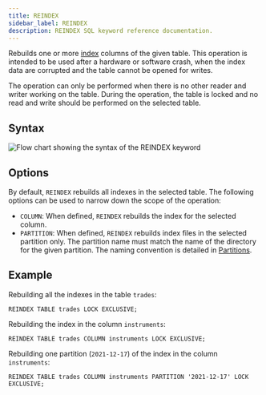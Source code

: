 ```yaml
---
title: REINDEX
sidebar_label: REINDEX
description: REINDEX SQL keyword reference documentation.
---
```


Rebuilds one or more [index](/docs/concept/indexes/) columns of the given table.
This operation is intended to be used after a hardware or software crash, when
the index data are corrupted and the table cannot be opened for writes.

The operation can only be performed when there is no other reader and writer
working on the table. During the operation, the table is locked and no read and
write should be performed on the selected table.

## Syntax

![Flow chart showing the syntax of the REINDEX keyword](/images/docs/diagrams/reindex.svg)

## Options

By default, `REINDEX` rebuilds all indexes in the selected table. The following
options can be used to narrow down the scope of the operation:

- `COLUMN`: When defined, `REINDEX` rebuilds the index for the selected column.
- `PARTITION`: When defined, `REINDEX` rebuilds index files in the selected
  partition only. The partition name must match the name of the directory for
  the given partition. The naming convention is detailed in
  [Partitions](/docs/concept/partitions/).

## Example

Rebuilding all the indexes in the table `trades`:

```questdb-sql title="Rebuilding an index"
REINDEX TABLE trades LOCK EXCLUSIVE;
```

Rebuilding the index in the column `instruments`:

```questdb-sql title="Rebuilding an index"
REINDEX TABLE trades COLUMN instruments LOCK EXCLUSIVE;
```

Rebuilding one partition (`2021-12-17`) of the index in the column
`instruments`:

```questdb-sql title="Rebuilding an index"
REINDEX TABLE trades COLUMN instruments PARTITION '2021-12-17' LOCK EXCLUSIVE;
```
